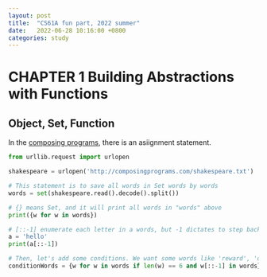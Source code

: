 ```yaml
---
layout: post
title:  "CS61A fun part, 2022 summer"
date:   2022-06-28 10:16:00 +0800
categories: study
---
```


# CHAPTER 1 Building Abstractions with Functions

## Object, Set, Function

In the [composing programs](http://composingprograms.com/pages/11-getting-started.html), there is an asiignment statement.

```python
from urllib.request import urlopen

shakespeare = urlopen('http://composingprograms.com/shakespeare.txt')

# This statement is to save all words in Set words by words
words = set(shakespeare.read().decode().split())

# {} means Set, and it will print all words in "words" above
print({w for w in words})

# [::-1] enumerate each letter in a words, but -1 dictates to step backwards. It will print 'olleh'
a = 'hello'
print(a[::-1])

# Then, let's add some conditions. We want some words like 'reward', 'drawer' in the article, and the length of words is 6.
conditionWords = {w for w in words if len(w) == 6 and w[::-1] in words}

```
